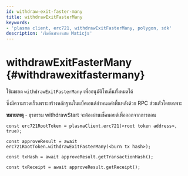 ```yaml
---
id: withdraw-exit-faster-many
title: withdrawExitFasterMany
keywords:
- 'plasma client, erc721, withdrawExitFasterMany, polygon, sdk'
description: 'เริ่มต้นทำงานกับ Maticjs'
---
```


# withdrawExitFasterMany {#withdrawexitfastermany}

ใช้เมธอด `withdrawExitFasterMany` เพื่ออนุมัติโทเค็นทั้งหมดได้

ซึ่งมีความรวดเร็วเพราะสร้างหลักฐานในแบ็คเอนด์กำหนดค่าพื้นหลังด้วย RPC ส่วนตัวโดยเฉพาะ

**หมายเหตุ** - ธุรกรรม withdrawStart จะต้องผ่านเช็คพอยต์เพื่อออกจากการถอน

```
const erc721RootToken = plasmaClient.erc721(<root token address>, true);

const approveResult = await erc721RootToken.withdrawExitFasterMany(<burn tx hash>);

const txHash = await approveResult.getTransactionHash();

const txReceipt = await approveResult.getReceipt();

```

